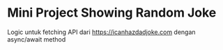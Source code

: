 # Mini Project Showing Random Joke

Logic untuk fetching API dari https://icanhazdadjoke.com dengan async/await method
